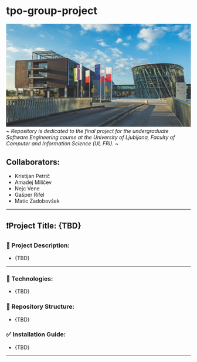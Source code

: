 # tpo-group-project
![UL FRI](res/img/fri-outside.jpg)
~
*Repository is dedicated to the final project for the undergraduate Software Engineering course at the University of Ljubljana, Faculty of Computer and Information Science (UL FRI).*
~


## Collaborators:
- Kristijan Petrič
- Amadej Miličev
- Nejc Vene
- Gašper Rifel
- Matic Zadobovšek

---

## ❗Project Title: {TBD}

### 📝 Project Description: 
- {TBD}

---

### 🚀 Technologies: 
- {TBD}

### 🔖 Repository Structure: 
- {TBD}

### ✅ Installation Guide: 
- {TBD}

---